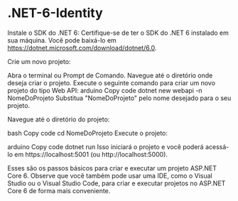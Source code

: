 # .NET-6-Identity
Instale o SDK do .NET 6: Certifique-se de ter o SDK do .NET 6 instalado em sua máquina. Você pode baixá-lo em https://dotnet.microsoft.com/download/dotnet/6.0.

Crie um novo projeto:

Abra o terminal ou Prompt de Comando.
Navegue até o diretório onde deseja criar o projeto.
Execute o seguinte comando para criar um novo projeto do tipo Web API:
arduino
Copy code
dotnet new webapi -n NomeDoProjeto
Substitua "NomeDoProjeto" pelo nome desejado para o seu projeto.

Navegue até o diretório do projeto:

bash
Copy code
cd NomeDoProjeto
Execute o projeto:

arduino
Copy code
dotnet run
Isso iniciará o projeto e você poderá acessá-lo em https://localhost:5001 (ou http://localhost:5000).

Esses são os passos básicos para criar e executar um projeto ASP.NET Core 6. Observe que você também pode usar uma IDE, como o Visual Studio ou o Visual Studio Code, para criar e executar projetos no ASP.NET Core 6 de forma mais conveniente.
